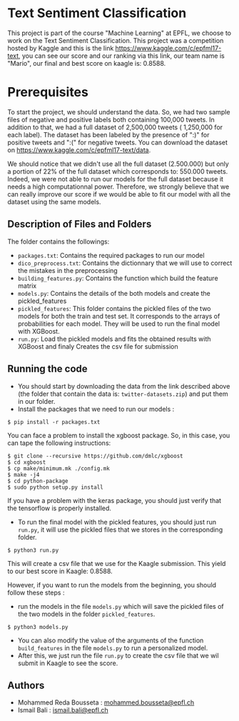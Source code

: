 # Text Sentiment Classification

This project is part of the course "Machine Learning" at EPFL, we choose to work on the Text Sentiment Classification. This project was a competition hosted by Kaggle and this is the link https://www.kaggle.com/c/epfml17-text, you can see our score and our ranking via this link, our team name is "Mario", our final and best score on kaagle is: 0.8588.

# Prerequisites

To start the project, we should understand the data. So, we had two sample files of negative and positive labels both containing 100,000 tweets. In addition to that, we had a full dataset of 2,500,000 tweets ( 1,250,000 for each label).
The dataset has been labeled by the presence of  ":)" for positive tweets and ":(" for negative tweets.
You can download the dataset on https://www.kaggle.com/c/epfml17-text/data.

We should notice that we didn't use all the full dataset (2.500.000) but only a portion of 22% of the full dataset which corresponds to: 550.000 tweets. Indeed, we were not able to run our models for the full dataset because it needs a high computationnal power. Therefore, we strongly believe that we can really improve our score if we would be able to fit our model with all the dataset using the same models.

## Description of Files and Folders

The folder contains the followings:

- `packages.txt`: Contains the required packages to run our model
- `dico_preprocess.txt`: Contains the dictionnary that we will use to correct the mistakes in the preprocessing
- `building_features.py`: Contains the function which build the feature matrix
- `models.py`: Contains the details of the both models and create the pickled_features
- `pickled_features`: This folder contains the pickled files of the two models for both the train and test set. It corresponds to the arrays of probabilities for each model. They will be used to run the final model with XGBoost.
- `run.py`: Load the pickled models and fits the obtained results with XGBoost and finaly Creates the csv file for submission

## Running the code

- You should start by downloading the data from the link described above (the folder that contain the data is: `twitter-datasets.zip`) and put them in our folder.
- Install the packages that we need to run our models :
```
$ pip install -r packages.txt
```
You can face a problem to install the xgboost package. So, in this case, you can tape the following instructions:

```
$ git clone --recursive https://github.com/dmlc/xgboost
$ cd xgboost
$ cp make/minimum.mk ./config.mk
$ make -j4
$ cd python-package
$ sudo python setup.py install

```
If you have a problem with the keras package, you should just verify that the tensorflow is properly installed.


- To run the final model with the pickled features, you should just run `run.py`, it will use the pickled files that we stores in the corresponding folder. 
 
```
$ python3 run.py 
```

This will create a csv file that we use for the Kaagle submission. This yield to our best score in Kaagle: 0.8588.


However, if you want to run the models from the beginning, you should follow these steps :

- run the models in the file `models.py` which will save the pickled files of the two models in the folder `pickled_features`.

```
$ python3 models.py 
```
- You can also modify the value of the arguments of the function `build_features` in the file `models.py` to run a personalized model.
- After this, we just run the file `run.py` to create the csv file that we wil submit in Kaagle to see the score.

## Authors

- Mohammed Reda Bousseta : mohammed.bousseta@epfl.ch
- Ismail Bali : ismail.bali@epfl.ch

